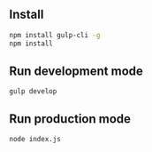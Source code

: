 ## Install

```sh
npm install gulp-cli -g
npm install
```

## Run development mode

```
gulp develop
```

## Run production mode

```
node index.js
```